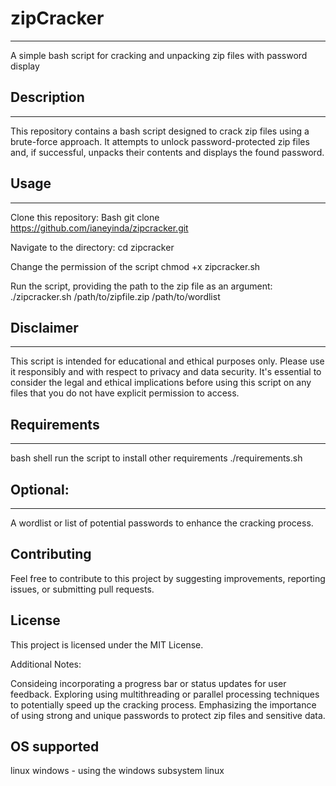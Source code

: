# zipCracker
-------------------
A simple bash script for cracking and unpacking zip files with password display

## Description
-------------------
This repository contains a bash script designed to crack zip files using a brute-force approach. It attempts to unlock password-protected zip files and, if successful, unpacks their contents and displays the found password.

## Usage
-------------------
Clone this repository:
Bash
git clone https://github.com/ianeyinda/zipcracker.git

Navigate to the directory:
cd zipcracker

Change the permission of the script
chmod +x zipcracker.sh

Run the script, providing the path to the zip file as an argument:
./zipcracker.sh /path/to/zipfile.zip /path/to/wordlist

## Disclaimer
---------------------
This script is intended for educational and ethical purposes only. Please use it responsibly and with respect to privacy and data security.
It's essential to consider the legal and ethical implications before using this script on any files that you do not have explicit permission to access.

## Requirements
---------------------
bash shell
run the script to install other requirements
./requirements.sh

## Optional:
----------------------
A wordlist or list of potential passwords to enhance the cracking process.

## Contributing

Feel free to contribute to this project by suggesting improvements, reporting issues, or submitting pull requests.

## License

This project is licensed under the MIT License.

Additional Notes:

Consideing incorporating a progress bar or status updates for user feedback.
Exploring using multithreading or parallel processing techniques to potentially speed up the cracking process.
Emphasizing the importance of using strong and unique passwords to protect zip files and sensitive data.

## OS supported
linux
windows - using the windows subsystem linux
